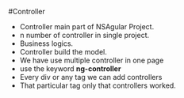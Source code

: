 #Controller

- Controller main part of NSAgular Project.
- n number  of controller in single project.
- Business logics.
- Controller build the model.
- We have use multiple controller in one page
- use the keyword **ng-controller**
- Every div or any tag we can add controllers
- That particular tag only that controllers worked.